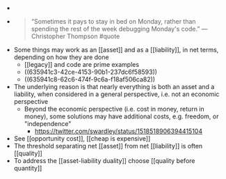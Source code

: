 -
- > “Sometimes it pays to stay in bed on Monday, rather than spending the rest of the week debugging Monday's code.” — Christopher Thompson #quote
- Some things may work as an [[asset]] and as a [[liability]], in net terms, depending on how they are done
	- [[legacy]] and code are prime examples
	- ((635941c3-42ce-4153-90b1-237dc6f58593))
	- ((635941c8-62c6-474f-9c6a-f18af506ca82))
- The underlying reason is that nearly everything is both an asset and a liability, when considered in a general perspective, i.e. not an economic perspective
	- Beyond the economic perspective (i.e. cost in money, return in money), some solutions may have additional costs, e.g. freedom, or "independence"
		- https://twitter.com/swardley/status/1518518906394415104
- See [[opportunity cost]], [[cheap is expensive]]
- The threshold separating net [[asset]] from net [[liability]] is often [[quality]]
- To address the [[asset-liability duality]] choose [[quality before quantity]]